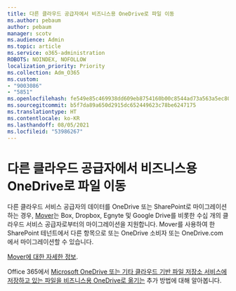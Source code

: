 ```yaml
---
title: 다른 클라우드 공급자에서 비즈니스용 OneDrive로 파일 이동
ms.author: pebaum
author: pebaum
manager: scotv
ms.audience: Admin
ms.topic: article
ms.service: o365-administration
ROBOTS: NOINDEX, NOFOLLOW
localization_priority: Priority
ms.collection: Adm_O365
ms.custom:
- "9003086"
- "5851"
ms.openlocfilehash: fe549e85c469938dd609eb8754160b00c8544ad73a563a5ec80a918ceec508c6
ms.sourcegitcommit: b5f7da89a650d2915dc652449623c78be6247175
ms.translationtype: HT
ms.contentlocale: ko-KR
ms.lasthandoff: 08/05/2021
ms.locfileid: "53986267"
---
```

# <a name="move-files-into-onedrive-for-business-from-another-cloud-provider"></a>다른 클라우드 공급자에서 비즈니스용 OneDrive로 파일 이동

다른 클라우드 서비스 공급자의 데이터를 OneDrive 또는 SharePoint로 마이그레이션하는 경우, [Mover](https://go.microsoft.com/fwlink/?linkid=2132453)는 Box, Dropbox, Egnyte 및 Google Drive를 비롯한 수십 개의 클라우드 서비스 공급자로부터의 마이그레이션을 지원합니다. Mover를 사용하여 한 SharePoint 테넌트에서 다른 항목으로 또는 OneDrive 소비자 또는 OneDrive.com에서 마이그레이션할 수 있습니다.

[Mover에 대한 자세한 정보](https://go.microsoft.com/fwlink/?linkid=2132453).

Office 365에서 [Microsoft OneDrive 또는 기타 클라우드 기반 파일 저장소 서비스에 저장하고 있는 파일을 비즈니스용 OneDrive로 옮기는](https://support.microsoft.com/office/7fb28cad-7e25-451f-8b4b-2d1a71e5c0e9) 추가 방법에 대해 알아봅니다.
